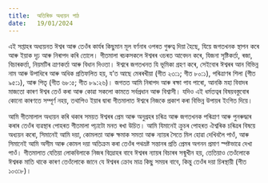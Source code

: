 ```yaml
---
title:  অতিৰিক্ত অধ্যয়ন পাঠ
date:   19/01/2024
---
```


এই সপ্তাহৰ অধ্যয়নত ঈশ্বৰ আৰু তেওঁৰ কাৰ্যৰ কিছুমান মূল বৰ্ণনাৰ ওপৰত গুৰুত্ব দিয়া হৈছে, যিয়ে জগতখনক স্থাপন কৰে আৰু ইয়াক দৃঢ় আৰু নিৰাপদ কৰি তোলে। গীতমালা ৰচকসকলে ঈশ্বৰৰ ওচৰত আবেদন কৰে, যিজনা সৃষ্টিকৰ্তা, ৰজা, বিচাৰকৰ্ত্তা, নিয়মটিৰ ত্ৰাণকৰ্তা আৰু বিধান দিওতা। ঈশ্বৰে জগতখনত যি ভূমিকা গ্ৰহণ কৰে, সেইবোৰ ঈশ্বৰৰ আন বিভিন্ন নাম আৰু উপাধিৰে আৰু অধিক প্ৰতিফলিত হয়, য’ত আছে মেৰৰখীয়া (গীত ২৩:১; গীত ৮০:১), পৰিত্ৰাণৰ শিলা (গীত ৯৫:১), আৰু পিতৃ (গীত ৬৮:৫; গীত ৮৯:২৬)। জগতত আমি নিৰাপদ আৰু ৰক্ষা পাব পাৰো, আনকি মহা বিবাদৰ মাজতো কাৰণ ঈশ্বৰ তেওঁ কৰা আৰু কোৱা সকলো কামতে সৰ্বপ্ৰধান আৰু বিশ্বাসী। যদিও এই ধৰ্মতত্বৰ বিষয়বস্তুবোৰ কোনো কাৰণতে সম্পূৰ্ণ নহয়, তথাপিও ইয়াৰ দ্বাৰা গীতমালাত ঈশ্বৰে নিজকে প্ৰকাশ কৰা বিভিন্ন উপায়ৰ ইংগিত দিয়ে।

আমি গীতমালাল অধ্যয়ন কৰি থকাৰ সময়ত ঈশ্বৰৰ প্ৰেম আৰু অনুগ্ৰহৰ চৰিত্ৰ আৰু জগতখনক পৰিত্ৰাণ আৰু পুনৰুদ্ধাৰ কৰাৰ তেওঁৰ ব্যৱস্থাৰ পোহৰত গীতমালা পঢ়াটো মনত ৰখা উচিত। আমি যিমানেই ক্ৰুচৰ পোহৰত ঐশ্বৰিক চৰিত্ৰৰ বিষয়ে অধ্যয়ন কৰো, সিমানেই আমি দয়া, কোমলতা আৰু ক্ষমাক সমতা আৰু ন্যায়ৰ সৈতে মিল হোৱা দেখিবলৈ পাওঁ, আৰু সিমানেই আমি অসীম আৰু কোমল দয়া অতিক্ৰম কৰা তেওঁৰ পথভ্ৰষ্ট সন্তানৰ প্ৰতি প্ৰেমৰ অগনন প্ৰমাণ স্পষ্টভাৱে দেখা পাওঁ। গীতমালাত যেতিয়া লোকবিলাকে নিজৰ বিদ্ৰোহৰ বাবে ঈশ্বৰৰ ন্যায়ৰ বিচাৰৰ সন্মুখীন হয়, তেতিয়াও তেওঁলোকে ঈশ্বৰক মাতি থাকে কাৰণ তেওঁলোকে জানে যে ঈশ্বৰৰ ক্ৰোধ মাত্ৰ কিছু সময়ৰ বাবে, কিন্তু তেওঁৰ দয়া চিৰস্থায়ী (গীত ১০৩:৮)।